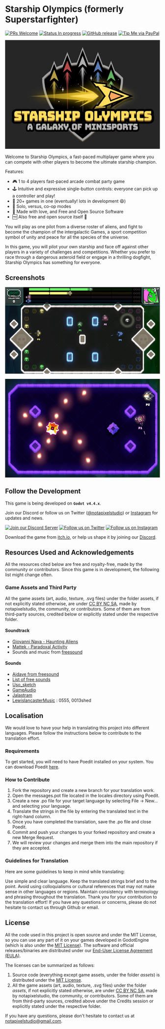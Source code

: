 
# Starship Olympics (formerly Superstarfighter)

[![PRs Welcome](https://img.shields.io/badge/PRs-welcome-brightgreen.svg?style=flat-square)](http://makeapullrequest.com)
[![Status In progress](https://img.shields.io/badge/status_in-developement)](http://makeapullrequest.com)
[![GitHub release](https://img.shields.io/github/release/notapixelstudio/starship-olympics.svg)](https://github.com/notapixelstudio/starship-olympics/tags/)
[![Tip Me via PayPal](https://img.shields.io/badge/PayPal-tip%20me-green.svg?logo=paypal)](https://www.paypal.me/notapixelstudio)
<!-- [![GitHub commits](https://img.shields.io/github/commits-since/notapixelstudio/superstarfighter/v0.2-alpha.svg)](https://GitHub.com/notapixelstudio/superstarfighter/commit/) -->

<a href="https://notapixel.itch.io/superstarfighter"><img src="img/logo1.jpg"/></a>


Welcome to Starship Olympics, a fast-paced multiplayer game where you can compete with other players to become the ultimate starship champion.

Features:
- 🎮 1 to 4 players fast-paced arcade combat party game
- 🕹️ Intuitive and expressive single-button controls: everyone can pick up a controller and play!
- 🎲 20+ games in one (eventually! lots in development 😄)
- 🤖 Solo, versus, co-op modes
- 💖 Made with love, and Free and Open Source Software
- 🆓 Also free and open source itself 🙂

You will play as one pilot from a diverse roster of aliens, and fight to become the champion of the intergalactic Games, a sport competition symbol of unity and peace for all the species of the universe.


In this game, you will pilot your own starship and face off against other players in a variety of challenges and competitions. Whether you prefer to race through a dangerous asteroid field or engage in a thrilling dogfight, Starship Olympics has something for everyone.

## Screenshots

[![Gameplay Screenshot](img/gameplay.jpg)](https://notapixel.itch.io/superstarfighter)

[![Gameplay Screenshot](img/gameplay2.jpg)](https://notapixel.itch.io/superstarfighter)

## Follow the Development

This game is being developed on **`Godot v4.4.x`**.

Join our Discord or follow us on Twitter ([@notapixelstudio](https://twitter.com/notapixelstudio)) or [Instagram](https://instagram.com/notapixelstudio) for updates and news.

[![Join our Discord Server](https://img.itch.zone/aW1nLzIyNTU1MDkucG5n/original/z9chy2.png)](https://discord.gg/tchr6qpj59)
[![Follow us on Twitter](https://img.itch.zone/aW1nLzIyNTU1MDgucG5n/original/I6PXjA.png)](https://twitter.com/notapixelstudio)
[![Follow us on Instagram](https://img.itch.zone/aW1nLzI2ODI2MjkucG5n/original/6qfdLm.png)](https://instagram.com/notapixelstudio)

Download the game from [itch.io](https://notapixel.itch.io/superstarfighter), or help us shape it by joining our [Discord](https://discord.gg/tchr6qpj59).

## Resources Used and Acknowledgements
All the resources cited below are free and royalty-free, made by the community or contributors. Since this game is in development, the following list might change often.

### Game Assets and Third Party

All the game assets (art, audio, texture, .svg files) under the folder assets, if not explicitly stated otherwise, are under [CC BY NC SA](https://creativecommons.org/licenses/by-nc-sa/2.0/), made by notapixelstudio, the community, or contributors. Some of them are from third-party sources, credited below or explicitly stated under the respective folder.

#### Soundtrack

- [Giovanni Nava - Haunting Aliens](https://www.giovanni-nava.com/) 
- [Mattek - Paradoxal Activity](https://soundcloud.com/themattek/mattek-paradoxal-activity)
- Sounds and music from [freesound](https://freesound.org/people/salvob41/downloaded_sounds)

#### Sounds

- [Aidave from freesound](https://freesound.org/people/aidave/downloaded_sounds)
- [List of free sounds](https://v-play.net/game-resources/16-sites-featuring-free-game-sounds)
- [Uso_sketch](https://freesound.org/people/uso_sketch/sounds/443865)
- [GameAudio](https://freesound.org/people/GameAudio/packs/13940/)
- [Jalastram](https://freesound.org/people/jalastram/packs/17801)
- [LewislancasterMusic](https://soundcloud.com/lewislancastermusic) : 0555, 0013shed


## Localisation

We would love to have your help in translating this project into different languages. Please follow the instructions below to contribute to the translation effort.

### Requirements

To get started, you will need to have Poedit installed on your system. You can download Poedit [here](https://poedit.net/download).

### How to Contribute

1. Fork the repository and create a new branch for your translation work.
2. Open the messages.pot file located in the locales directory using Poedit.
3. Create a new .po file for your target language by selecting File -> New... and selecting your language.
4. Translate the strings in the file by entering the translated text in the right-hand column.
5. Once you have completed the translation, save the .po file and close Poedit.
6. Commit and push your changes to your forked repository and create a new Merge Request.
7. We will review your changes and merge them into the main repository if they are accepted.

### Guidelines for Translation

Here are some guidelines to keep in mind while translating:

Use simple and clear language.
Keep the translated strings brief and to the point.
Avoid using colloquialisms or cultural references that may not make sense in other languages or regions.
Maintain consistency with terminology and phrasing throughout the translation.
Thank you for your contribution to the translation effort! If you have any questions or concerns, please do not hesitate to contact us through Github or email.

## License

All the code used in this project is open source and under the MIT License, so you can use any part of it on your games developed in GodotEngine (which is also under the [MIT License](https://godotengine.org/license)). The software and official releases/binaries are distributed under our [End-User License Agreement (EULA)](LICENSE_software.txt).

The licenses can be summarized as follows:

1. Source code (everything except game assets, under the folder _assets_) is distributed under the [MIT License](LICENSE_source_code.txt).
2. All the game assets (art, audio, texture, .svg files) under the folder _assets_, if not explicitly stated otherwise, are under [CC BY NC SA](https://creativecommons.org/licenses/by-nc-sa/2.0/), made by notapixelstudio, the community, or contributors. Some of them are from third-party sources, credited above under the Credits session or explicitly stated under the respective folder.

If you have any questions, please don't hesitate to contact us at notapixelstudio@gmail.com.
